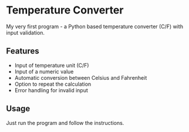 # Temperature Converter
My very first program - a Python based temperature converter (C/F) with input validation.


## Features

- Input of temperature unit (C/F)
- Input of a numeric value
- Automatic conversion between Celsius and Fahrenheit
- Option to repeat the calculation
- Error handling for invalid input


## Usage
  
Just run the program and follow the instructions.

